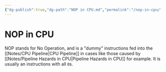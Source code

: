 ```yaml
---
{"dg-publish":true,"dg-path":"NOP in CPU.md","permalink":"/nop-in-cpu/","tags":[null]}
---
```




# NOP in CPU
NOP stands for No Operation, and is a "dummy" instructions fed into the [[Notes/CPU Pipeline\|CPU Pipeline]] in cases like those caused by [[Notes/Pipeline Hazards in CPU\|Pipeline Hazards in CPU]] for example. It is usually an instructions with all `0`s.
